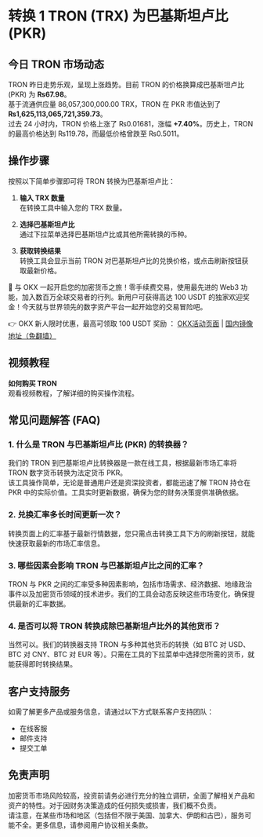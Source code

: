 # 转换 1 TRON (TRX) 为巴基斯坦卢比 (PKR)

## 今日 TRON 市场动态

TRON 昨日走势乐观，呈现上涨趋势。目前 TRON 的价格换算成巴基斯坦卢比 (PKR) 为 **₨67.98**。  
基于流通供应量 86,057,300,000.00 TRX，TRON 在 PKR 市值达到了 **₨1,625,113,065,721,359.73**。  
过去 24 小时内，TRON 价格上涨了 ₨0.01681，涨幅 **+7.40%**。历史上，TRON 的最高价格达到 ₨119.78，而最低价格曾跌至 ₨0.5011。

## 操作步骤

按照以下简单步骤即可将 TRON 转换为巴基斯坦卢比：

1. **输入 TRX 数量**  
   在转换工具中输入您的 TRX 数量。

2. **选择巴基斯坦卢比**  
   通过下拉菜单选择巴基斯坦卢比或其他所需转换的币种。

3. **获取转换结果**  
   转换工具会显示当前 TRON 对巴基斯坦卢比的兑换价格，或点击刷新按钮获取最新价格。

🚀 与 OKX 一起开启您的加密货币之旅！零手续费交易，使用最先进的 Web3 功能，加入数百万全球交易者的行列。新用户可获得高达 100 USDT 的独家欢迎奖金！今天就与世界领先的数字资产平台一起开始您的交易冒险吧。

👉 OKX 新人限时优惠，最高可领取 100 USDT 奖励 ： [OKX活动页面](https://bit.ly/OKXe) | [国内镜像地址（免翻墙）](https://bit.ly/okX)

## 视频教程

**如何购买 TRON**  
观看视频教程，了解详细的购买操作流程。

## 常见问题解答 (FAQ)

### 1. 什么是 TRON 与巴基斯坦卢比 (PKR) 的转换器？

我们的 TRON 到巴基斯坦卢比转换器是一款在线工具，根据最新市场汇率将 TRON 数字货币转换为法定货币 PKR。  
该工具操作简单，无论是普通用户还是资深投资者，都能迅速了解 TRON 持仓在 PKR 中的实际价值。工具实时更新数据，确保为您的财务决策提供准确依据。

### 2. 兑换汇率多长时间更新一次？

转换页面上的汇率基于最新行情数据，您只需点击转换工具下方的刷新按钮，就能快速获取最新的市场汇率信息。

### 3. 哪些因素会影响 TRON 与巴基斯坦卢比之间的汇率？

TRON 与 PKR 之间的汇率受多种因素影响，包括市场需求、经济数据、地缘政治事件以及加密货币领域的技术进步。我们的工具会动态反映这些市场变化，确保提供最新的汇率数据。

### 4. 是否可以将 TRON 转换成除巴基斯坦卢比外的其他货币？

当然可以。我们的转换器支持 TRON 与多种其他货币的转换（如 BTC 对 USD、BTC 对 CNY、BTC 对 EUR 等）。只需在工具的下拉菜单中选择您所需的货币，就能获得即时转换结果。

## 客户支持服务

如需了解更多产品或服务信息，请通过以下方式联系客户支持团队：  
- 在线客服  
- 邮件支持  
- 提交工单

## 免责声明

加密货币市场风险较高，投资前请务必进行充分的独立调研，全面了解相关产品和资产的特性。对于因财务决策造成的任何损失或损害，我们概不负责。  
请注意，在某些市场和地区（包括但不限于美国、加拿大、伊朗和古巴），服务可能不全。更多信息，请参阅用户协议相关条款。